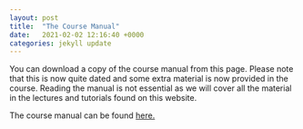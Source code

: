 ```yaml
---
layout: post
title:  "The Course Manual"
date:   2021-02-02 12:16:40 +0000
categories: jekyll update
---
```

You can download a copy of the course manual from this page. Please note that this is now quite dated and some extra material is now provided in the course. Reading the manual is not essential as we will cover all the material in the lectures and tutorials found on this website.

The course manual can be found [here.](/documents/QUANTITATIVE.METHODS.IN.PLANT.BREEDING.MANUAL.2021.pdf)
